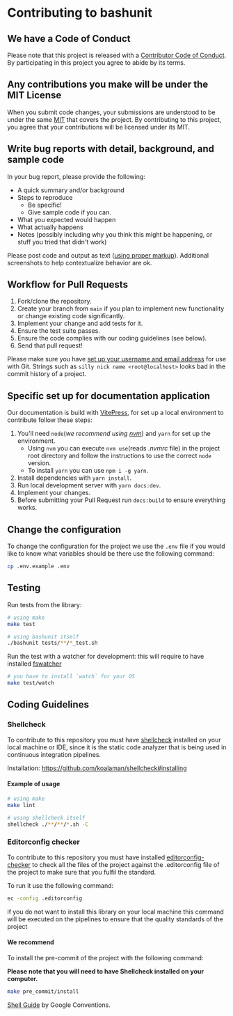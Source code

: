 # Contributing to bashunit

## We have a Code of Conduct

Please note that this project is released with a [Contributor Code of Conduct](CODE_OF_CONDUCT.md). By participating in this project you agree to abide by its terms.

## Any contributions you make will be under the MIT License

When you submit code changes, your submissions are understood to be under the same [MIT](https://github.com/TypedDevs/bashunit/blob/main/LICENSE) that covers the project. By contributing to this project, you agree that your contributions will be licensed under its MIT.

## Write bug reports with detail, background, and sample code

In your bug report, please provide the following:

* A quick summary and/or background
* Steps to reproduce
    * Be specific!
    * Give sample code if you can.
* What you expected would happen
* What actually happens
* Notes (possibly including why you think this might be happening, or stuff you tried that didn't work)

Please post code and output as text ([using proper markup](https://guides.github.com/features/mastering-markdown/)). Additional screenshots to help contextualize behavior are ok.

## Workflow for Pull Requests

1. Fork/clone the repository.
2. Create your branch from `main` if you plan to implement new functionality or change existing code significantly.
3. Implement your change and add tests for it.
4. Ensure the test suite passes.
5. Ensure the code complies with our coding guidelines (see below).
6. Send that pull request!

Please make sure you have [set up your username and email address](https://git-scm.com/book/en/v2/Getting-Started-First-Time-Git-Setup) for use with Git. Strings such as `silly nick name <root@localhost>` looks bad in the commit history of a project.

## Specific set up for documentation application

Our documentation is build with [VitePress](https://vitepress.dev/), for set up a local environment to contribute follow these steps:
1. You'll need `node`(_we recommend using [nvm](https://github.com/nvm-sh/nvm)_) and `yarn` for set up the environment.
   * Using `nvm` you can execute `nvm use`(reads _.nvmrc_ file) in the project root directory and follow the instructions to use the correct `node` version.
   * To install `yarn` you can use `npm i -g yarn`.
2. Install dependencies with `yarn install`.
3. Run local development server with `yarn docs:dev`.
4. Implement your changes.
5. Before submitting your Pull Request run `docs:build` to ensure everything works.

## Change the configuration
To change the configuration for the project we use the `.env` file if you would like to know what variables should be there use the following command:
```bash
cp .env.example .env
```

## Testing

Run tests from the library:
```bash
# using make
make test

# using bashunit itself
./bashunit tests/**/*_test.sh
```

Run the test with a watcher for development:
this will require to have installed [fswatcher](https://github.com/emcrisostomo/fswatch)
```bash
# you have to install `watch` for your OS
make test/watch
```

## Coding Guidelines

### Shellcheck
To contribute to this repository you must have [shellcheck](https://github.com/koalaman/shellcheck) installed on your local machine or IDE, since it is the static code analyzer that is being used in continuous integration pipelines.

Installation: https://github.com/koalaman/shellcheck#installing

#### Example of usage

```bash
# using make
make lint

# using shellcheck itself
shellcheck ./**/**/*.sh -C
```

### Editorconfig checker
To contribute to this repository you must have installed [editorconfig-checker](https://github.com/editorconfig-checker/editorconfig-checker) to check all the files of the project against the .editorconfig file of the project
to make sure that you fulfil the standard.

To run it use the following command:
```bash
ec -config .editorconfig
```

if you do not want to install this library on your local machine this command will be executed on the pipelines to ensure that the quality standards of the project

#### We recommend

To install the pre-commit of the project with the following command:

**Please note that you will need to have Shellcheck installed on your computer.**

```bash
make pre_commit/install
```

[Shell Guide](https://google.github.io/styleguide/shellguide.html#s7.2-variable-names) by Google Conventions.
